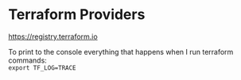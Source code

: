# Terraform Providers
https://registry.terraform.io

To print to the console everything that happens when I run terraform commands:  
`export TF_LOG=TRACE`